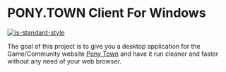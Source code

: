 # PONY.TOWN Client For Windows

[![js-standard-style](https://img.shields.io/badge/code%20style-standard-brightgreen.svg?style=flat)](https://github.com/feross/standard)

The goal of this project is to give you a desktop application for 
the Game/Community website [Pony Town](https://pony.town/) and have it
run cleaner and faster without any need of your web browser.

